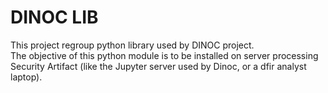 # DINOC LIB

This project regroup python library used by DINOC project.  
The objective of this python module is to be installed on server processing Security Artifact (like the Jupyter server used by Dinoc, or a dfir analyst laptop).
